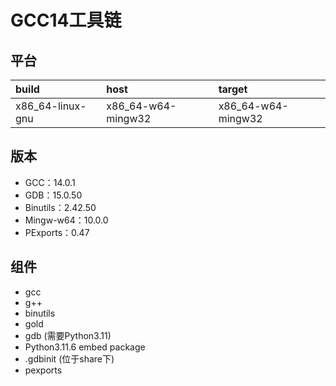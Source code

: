# GCC14工具链

## 平台

| build            | host               | target             |
| :--------------- | :----------------- | :----------------- |
| x86_64-linux-gnu | x86_64-w64-mingw32 | x86_64-w64-mingw32 |

## 版本

- GCC：14.0.1
- GDB：15.0.50
- Binutils：2.42.50
- Mingw-w64：10.0.0
- PExports：0.47

## 组件

- gcc
- g++
- binutils
- gold
- gdb (需要Python3.11)
- Python3.11.6 embed package
- .gdbinit (位于share下)
- pexports
